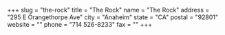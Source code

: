 +++
slug = "the-rock"
title = "The Rock"
name = "The Rock"
address = "295 E Orangethorpe Ave"
city = "Anaheim"
state = "CA"
postal = "92801"
website = ""
phone = "714 526-8233"
fax = ""
+++

